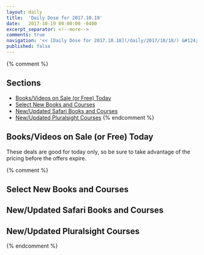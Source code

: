 ```yaml
---
layout: daily
title:  'Daily Dose for 2017.10.19'
date:   2017-10-19 00:00:00 -0400
excerpt_separator: <!--more-->
comments: true
navigation: '<< [Daily Dose for 2017.10.18](/daily/2017/10/18/) &#124; [Oct 2017](/daily/2017/10/) &#124; [2017](/daily/2017/) &#124; Daily Dose for 2017.10.20 >>'
published: false
---
```

{% comment %}
## Sections
* [Books/Videos on Sale (or Free) Today](#sale)
* [Select New Books and Courses](#select)
* [New/Updated Safari Books and Courses](#safari-new)
* [New/Updated Pluralsight Courses](#pluralsight-new)
{% endcomment %}

## <a name="sale"></a>Books/Videos on Sale (or Free) Today ##
These deals are good for today only, so be sure to take advantage of the pricing before the offers expire.

{% comment %}
## <a name="select"></a>Select New Books and Courses ##

## <a name="safari-new"></a>New/Updated Safari Books and Courses ## 

## <a name="pluralsight-new"></a>New/Updated Pluralsight Courses ## 
{% endcomment %}
